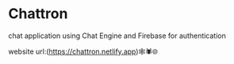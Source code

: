 # Chattron
  chat application using Chat Engine and Firebase for authentication

  website url:(https://chattron.netlify.app)🕸️🕷️🌐
